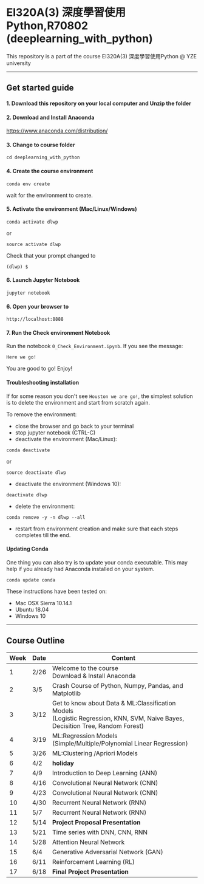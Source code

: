 # EI320A(3) 深度學習使用Python,R70802 (deeplearning_with_python)
This repository is a part of the course EI320A(3) 深度學習使用Python @ YZE university

------

## Get started guide

#### 1. Download this repository on your local computer and Unzip the folder

#### 2. Download and Install Anaconda 

https://www.anaconda.com/distribution/

#### 3. Change to course folder

```
cd deeplearning_with_python
```

#### 4. Create the course environment

```
conda env create
```

wait for the environment to create.

#### 5. Activate the environment (Mac/Linux/Windows)
```
conda activate dlwp
```
or
```
source activate dlwp
```

Check that your prompt changed to

```
(dlwp) $
```

#### 6. Launch Jupyter Notebook

```
jupyter notebook
```

#### 6. Open your browser to

```
http://localhost:8888
```
#### 7. Run the Check environment Notebook

Run the notebook `0_Check_Environment.ipynb`. If you see the message:

    Here we go!

You are good to go! Enjoy!

#### Troubleshooting installation
If for some reason you don't see `Houston we are go!`, the simplest solution is to delete the environment and start from scratch again.

To remove the environment:

- close the browser and go back to your terminal
- stop jupyter notebook (CTRL-C)
- deactivate the environment (Mac/Linux):

```
conda deactivate
```
or
```
source deactivate dlwp
```

- deactivate the environment (Windows 10):

```
deactivate dlwp
```

- delete the environment:

```
conda remove -y -n dlwp --all
```

- restart from environment creation and make sure that each steps completes till the end.

#### Updating Conda

One thing you can also try is to update your conda executable. This may help if you already had Anaconda installed on your system.

```
conda update conda
```

These instructions have been tested on:

- Mac OSX Sierra 10.14.1
- Ubuntu 18.04
- Windows 10


------

## Course Outline

| Week | Date | Content |
| --- | --- | --- |
| 1| 2/26 | Welcome to the course <br /> Download & Install Anaconda |
| 2 | 3/5 | Crash Course of Python, Numpy, Pandas, and Matplotlib |
| 3 | 3/12 | Get to know about Data & ML:Classification Models <br /> (Logistic Regression, KNN, SVM, Naive Bayes, Decisition Tree, Random Forest) |
| 4 | 3/19 | ML:Regression Models <br /> (Simple/Multiple/Polynomial Linear Regression)  |
| 5 | 3/26 | ML:Clustering /Apriori Models |
| 6 | 4/2 | **holiday** |
| 7 | 4/9 | Introduction to Deep Learning (ANN) |
| 8 | 4/16 | Convolutional Neural Network (CNN) |
| 9 | 4/23 | Convolutional Neural Network (CNN) |
| 10 | 4/30 | Recurrent Neural Network (RNN) |
| 11 | 5/7 | Recurrent Neural Network (RNN) |
| 12 | 5/14 | **Project Proposal Presentation** |
| 13 | 5/21 | Time series with DNN, CNN, RNN |
| 14 | 5/28 | Attention Neural Network |
| 15 | 6/4 | Generative Adversarial Network (GAN) |
| 16 | 6/11 | Reinforcement Learning (RL) |
| 17 | 6/18 | **Final Project Presentation** |
